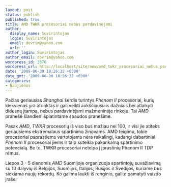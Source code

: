 ```yaml
---
layout: post
status: publish
published: true
title: AMD TWKR procesoriai nebus pardavinėjami
author:
  display_name: Suvirintojas
  login: Suvirintojas
  email: dovrim@yahoo.com
  url: ''
author_login: Suvirintojas
author_email: dovrim@yahoo.com
wordpress_id: 3676
wordpress_url: http://localhost/site/new/amd_twkr_procesoriai_nebus_pardavinejami/
date: '2009-06-30 18:26:32 +0300'
date_gmt: '2009-06-30 18:26:32 +0300'
categories:
- Naujienos
---
```

<p>Pačias geriausias <i>Shanghai</i> šerdis turintys <i>Phenom II</i> procesoriai, kurių kiekvienas yra atrinktas ir gali veikti aukščiausiais dažniais bei atlaikyti didesnę įtampą, nebus pardavinėjami mažmeninėje rinkoje. Tai <i>AMD</i> pranešė šiandien išplatintame spaudos pranešime.</p>
<p>Pasak <i>AMD</i>, <i>TWKR</i> procesorių iš viso bus mažiau nei 100, ir visi jie atiteks geriausiems ekstremalaus spartinimo žinovams. AMD teigimu, tokie procesoriai paprastiems vartotojams nėra reikalingi, kadangi dabartiniai <i>Phenom II</i> procesoriai jiems ir taip suteikia pakankamą spartinimo potencialą. Be to, TWKR procesoriai netelpa į įprastinių Phenom II TDP rėmus.</p>
<p>Liepos 3 - 5 dienomis <i>AMD</i> Suomijoje organizuoja spartintojų suvažiavimą su 10 dalyvių iš Belgijos, Suomijos, Italijos, Rusijos ir Švedijos, kuriame bus siekiama naujų rekordų. Ko galima laukti iš renginio, galite pamatyti vaizdo įraše:</p>
<p><object width="560" height="340"><param name="movie" value="http://www.youtube.com/v/tR--2ivkFSQ&hl=en&fs=1&"></param><param name="allowFullScreen" value="true"></param><param name="allowscriptaccess" value="always"></param><embed src="http://www.youtube.com/v/tR--2ivkFSQ&hl=en&fs=1&" type="application/x-shockwave-flash" allowscriptaccess="always" allowfullscreen="true" width="560" height="340"></embed></object></p>
